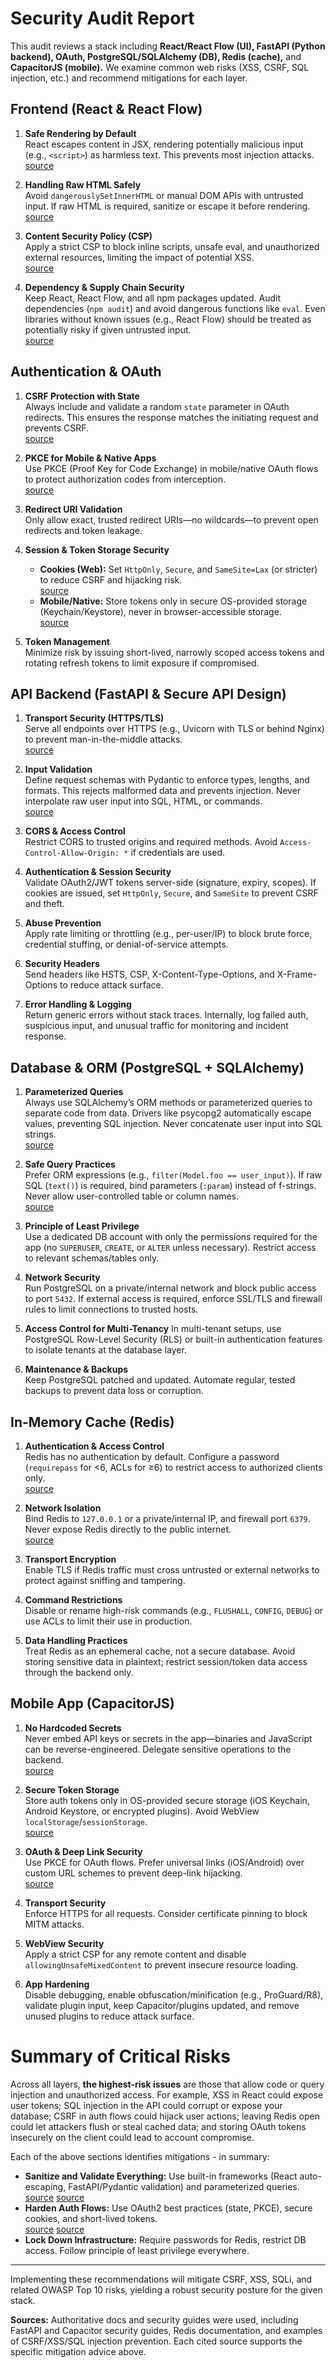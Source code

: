 # Security Audit Report

This audit reviews a stack including **React/React Flow (UI), FastAPI (Python backend), OAuth, PostgreSQL/SQLAlchemy (DB), Redis (cache),** and **CapacitorJS (mobile).**
We examine common web risks (XSS, CSRF, SQL injection, etc.) and recommend mitigations for each layer.

## Frontend (React & React Flow)
1. **Safe Rendering by Default**  
   React escapes content in JSX, rendering potentially malicious input (e.g., `<script>`) as harmless text.
   This prevents most injection attacks.  
   [source](https://www.stackhawk.com/blog/react-xss-guide-examples-and-prevention/#:~:text=React%20outputs%20elements%20and%20data,render%20it%20as%20a%20string)

2. **Handling Raw HTML Safely**  
   Avoid `dangerouslySetInnerHTML` or manual DOM APIs with untrusted input.
   If raw HTML is required, sanitize or escape it before rendering.  
   [source](https://www.stackhawk.com/blog/react-xss-guide-examples-and-prevention/#:~:text=All%20HTML%20elements%20contained%20by,docs%20also%20mention%20this%20here)

3. **Content Security Policy (CSP)**  
   Apply a strict CSP to block inline scripts, unsafe eval, and unauthorized external resources, limiting the impact of potential XSS.  
   [source](https://dev.to/ceblakely/web-security-for-developers-cross-site-scripting-xss-1hh9#:~:text=,CSP)

4. **Dependency & Supply Chain Security**  
   Keep React, React Flow, and all npm packages updated.
   Audit dependencies (`npm audit`) and avoid dangerous functions like `eval`.
   Even libraries without known issues (e.g., React Flow) should be treated as potentially risky if given untrusted input.  
   [source](https://security.snyk.io/package/npm/react-flow-renderer#:~:text=Direct%20Vulnerabilities)

## Authentication & OAuth
1. **CSRF Protection with State**  
   Always include and validate a random `state` parameter in OAuth redirects.
   This ensures the response matches the initiating request and prevents CSRF.  
   [source](https://auth0.com/docs/secure/attack-protection/state-parameters#:~:text=CSRF%20attacks)

2. **PKCE for Mobile & Native Apps**  
   Use PKCE (Proof Key for Code Exchange) in mobile/native OAuth flows to protect authorization codes from interception.  
   [source](https://capacitorjs.com/docs/guides/security#:~:text=This%20is%20especially%20important%20for,for%20oAuth2%20in%20Capacitor%20apps)

3. **Redirect URI Validation**  
   Only allow exact, trusted redirect URIs—no wildcards—to prevent open redirects and token leakage.

4. **Session & Token Storage Security**
   * **Cookies (Web):** Set `HttpOnly`, `Secure`, and `SameSite=Lax` (or stricter) to reduce CSRF and hijacking risk.  
     [source](https://www.stackhawk.com/blog/react-csrf-protection-guide-examples-and-how-to-enable-it/#:~:text=match%20at%20L1926%20The%20sameSite%3A,depth)
   * **Mobile/Native:** Store tokens only in secure OS-provided storage (Keychain/Keystore), never in browser-accessible storage.  
     [source](https://developers.google.com/identity/protocols/oauth2/resources/best-practices#:~:text=Handle%20user%20tokens%20securely)

5. **Token Management**  
   Minimize risk by issuing short-lived, narrowly scoped access tokens and rotating refresh tokens to limit exposure if compromised.

## API Backend (FastAPI & Secure API Design)
1. **Transport Security (HTTPS/TLS)**  
   Serve all endpoints over HTTPS (e.g., Uvicorn with TLS or behind Nginx) to prevent man-in-the-middle attacks.  
   [source](https://escape.tech/blog/how-to-secure-fastapi-api/#:~:text=First%20step%3A%20Use%20HTTPS%20for,secure%20communication)

2. **Input Validation**  
   Define request schemas with Pydantic to enforce types, lengths, and formats.
   This rejects malformed data and prevents injection.
   Never interpolate raw user input into SQL, HTML, or commands.  
   [source](https://escape.tech/blog/how-to-secure-fastapi-api/#:~:text=Validate%20and%20sanitize%20user%20input)

3. **CORS & Access Control**  
   Restrict CORS to trusted origins and required methods.
   Avoid `Access-Control-Allow-Origin: *` if credentials are used.

4. **Authentication & Session Security**  
   Validate OAuth2/JWT tokens server-side (signature, expiry, scopes).
  If cookies are issued, set `HttpOnly`, `Secure`, and `SameSite` to prevent CSRF and theft.

5. **Abuse Prevention**  
   Apply rate limiting or throttling (e.g., per-user/IP) to block brute force, credential stuffing, or denial-of-service attempts.

6. **Security Headers**  
   Send headers like HSTS, CSP, X-Content-Type-Options, and X-Frame-Options to reduce attack surface.

7. **Error Handling & Logging**  
   Return generic errors without stack traces.
   Internally, log failed auth, suspicious input, and unusual traffic for monitoring and incident response.

## Database & ORM (PostgreSQL + SQLAlchemy)
1. **Parameterized Queries**  
   Always use SQLAlchemy’s ORM methods or parameterized queries to separate code from data.
   Drivers like psycopg2 automatically escape values, preventing SQL injection.
   Never concatenate user input into SQL strings.  
   [source](https://realpython.com/prevent-python-sql-injection/#:~:text=think%20about%20when%20trying%20to,compose%20a%20query%20with%20parameters)

2. **Safe Query Practices**  
   Prefer ORM expressions (e.g., `filter(Model.foo == user_input)`).
   If raw SQL (`text()`) is required, bind parameters (`:param`) instead of f-strings.
   Never allow user-controlled table or column names.  
   [source](https://stackoverflow.com/questions/6501583/sqlalchemy-sql-injection#:~:text=The%20accepted%20answer%20is%20lazy,you%20are%20open%20to%20attack)

3. **Principle of Least Privilege**  
   Use a dedicated DB account with only the permissions required for the app (no `SUPERUSER`, `CREATE`, or `ALTER` unless necessary).
   Restrict access to relevant schemas/tables only.

4. **Network Security**  
   Run PostgreSQL on a private/internal network and block public access to port `5432`.
   If external access is required, enforce SSL/TLS and firewall rules to limit connections to trusted hosts.

5. **Access Control for Multi-Tenancy** 
   In multi-tenant setups, use PostgreSQL Row-Level Security (RLS) or built-in authentication features to isolate tenants at the database layer.

6. **Maintenance & Backups**  
   Keep PostgreSQL patched and updated.
   Automate regular, tested backups to prevent data loss or corruption.

## In-Memory Cache (Redis)
1. **Authentication & Access Control**  
   Redis has no authentication by default.
   Configure a password (`requirepass` for <6, ACLs for ≥6) to restrict access to authorized clients only.  
   [source](https://medium.com/@rizqimulkisrc/redis-security-preventing-unauthorized-access-and-data-leakage-46278d4f2bb3#:~:text=No%20Authentication%20by%20Default)

2. **Network Isolation**  
   Bind Redis to `127.0.0.1` or a private/internal IP, and firewall port `6379`.
   Never expose Redis directly to the public internet.  
   [source](https://redis.io/docs/latest/operate/oss_and_stack/management/security/#:~:text=In%20this%20case%2C%20the%20web,browsers%20accessing%20the%20web%20application)

3. **Transport Encryption**  
   Enable TLS if Redis traffic must cross untrusted or external networks to protect against sniffing and tampering.

4. **Command Restrictions**  
   Disable or rename high-risk commands (e.g., `FLUSHALL`, `CONFIG`, `DEBUG`) or use ACLs to limit their use in production.

5. **Data Handling Practices**  
   Treat Redis as an ephemeral cache, not a secure database.
   Avoid storing sensitive data in plaintext; restrict session/token data access through the backend only.

## Mobile App (CapacitorJS)
1. **No Hardcoded Secrets**  
   Never embed API keys or secrets in the app—binaries and JavaScript can be reverse-engineered.
   Delegate sensitive operations to the backend.  
   [source](https://capacitorjs.com/docs/guides/security#:~:text=Avoid%20Embedding%20Secrets%20in%20Code)

2. **Secure Token Storage**  
   Store auth tokens only in OS-provided secure storage (iOS Keychain, Android Keystore, or encrypted plugins).
   Avoid WebView `localStorage`/`sessionStorage`.  
   [source](https://developers.google.com/identity/protocols/oauth2/resources/best-practices#:~:text=Handle%20user%20tokens%20securely)

3. **OAuth & Deep Link Security**  
   Use PKCE for OAuth flows.
   Prefer universal links (iOS/Android) over custom URL schemes to prevent deep-link hijacking.  
   [source](https://capacitorjs.com/docs/guides/security#:~:text=This%20is%20especially%20important%20for,for%20oAuth2%20in%20Capacitor%20apps)

4. **Transport Security**  
   Enforce HTTPS for all requests.
   Consider certificate pinning to block MITM attacks.

5. **WebView Security**  
   Apply a strict CSP for any remote content and disable `allowingUnsafeMixedContent` to prevent insecure resource loading.

6. **App Hardening**  
   Disable debugging, enable obfuscation/minification (e.g., ProGuard/R8), validate plugin input, keep Capacitor/plugins updated, and remove unused plugins to reduce attack surface.

# Summary of Critical Risks
Across all layers, **the highest-risk issues** are those that allow code or query injection and unauthorized access.
For example, XSS in React could expose user tokens;
SQL injection in the API could corrupt or expose your database;
CSRF in auth flows could hijack user actions;
leaving Redis open could let attackers flush or steal cached data;
and storing OAuth tokens insecurely on the client could lead to account compromise.

Each of the above sections identifies mitigations - in summary:
- **Sanitize and Validate Everything:** Use built-in frameworks (React auto-escaping, FastAPI/Pydantic validation) and parameterized queries.  
[source](https://www.stackhawk.com/blog/react-xss-guide-examples-and-prevention/#:~:text=React%20outputs%20elements%20and%20data,render%20it%20as%20a%20string) [source](https://realpython.com/prevent-python-sql-injection/#:~:text=think%20about%20when%20trying%20to,compose%20a%20query%20with%20parameters)
- **Harden Auth Flows:** Use OAuth2 best practices (state, PKCE), secure cookies, and short-lived tokens.  
[source](https://auth0.com/docs/secure/attack-protection/state-parameters#:~:text=CSRF%20attacks) [source](https://capacitorjs.com/docs/guides/security#:~:text=This%20is%20especially%20important%20for,for%20oAuth2%20in%20Capacitor%20apps)
- **Lock Down Infrastructure:** Require passwords for Redis, restrict DB access.
  Follow principle of least privilege everywhere.

---

Implementing these recommendations will mitigate CSRF, XSS, SQLi, and related OWASP Top 10 risks, yielding a robust security posture for the given stack.

**Sources:** Authoritative docs and security guides were used, including FastAPI and Capacitor security guides, Redis documentation, and examples of CSRF/XSS/SQL injection prevention.
Each cited source supports the specific mitigation advice above.
